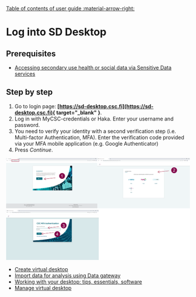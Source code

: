 [Table of contents of user guide :material-arrow-right:](sd-services-toc.md)

# Log into SD Desktop

## Prerequisites

* [Accessing secondary use health or social data via Sensitive Data services](secondarydata-access.md)

## Step by step
    
1. Go to login page: **[https://sd-desktop.csc.fi](https://sd-desktop.csc.fi){ target="_blank" }**.
2. Log in with MyCSC-credentials or Haka. Enter your username and password.
3. You need to verify your identity with a second verification step (i.e. Multi-factor Authentication, MFA). Enter the verification code provided via your MFA mobile application (e.g. Google Authenticator)
4. Press *Continue*.

[![Authentication](images/desktop/desktop_login-mfa1.png)](images/desktop/desktop_login-mfa1.png)

* [Create virtual desktop](sd-desktop-secondary-create.md)
* [Import data for analysis using Data gateway](sd-desktop-secondary-access.md)
* [Working with your desktop: tips, essentials, software](sd-desktop-secondary-working.md)
* [Manage virtual desktop](sd-desktop-secondary-manage.md)
